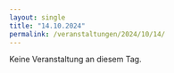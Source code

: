 ```yaml
---
layout: single
title: "14.10.2024"
permalink: /veranstaltungen/2024/10/14/
---
```


Keine Veranstaltung an diesem Tag.
